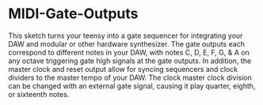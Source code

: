 # MIDI-Gate-Outputs

This sketch turns your teensy into a gate sequencer for integrating your DAW and modular or other hardware synthesizer. The gate outputs each correspond to different notes in your DAW, with notes C, D, E, F, G, & A on any octave triggering gate high signals at the gate outputs. In addition, the master clock and reset output allow for syncing sequencers and clock dividers to the master tempo of your DAW. The clock master clock division can be changed with an external gate signal, causing it play quarter, eighth, or sixteenth notes. 
